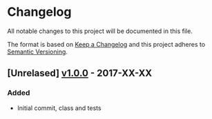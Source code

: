 
# Changelog

All notable changes to this project will be documented in this file.

The format is based on [Keep a Changelog](http://keepachangelog.com/) 
and this project adheres to [Semantic Versioning](http://semver.org/).

## [Unrelased] [v1.0.0](https://github.com/s3b4stian/linna-array/compare/v1.0.0...master) - 2017-XX-XX

### Added
* Initial commit, class and tests